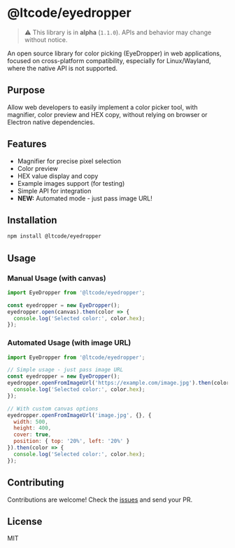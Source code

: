 

# @ltcode/eyedropper

> ⚠️ This library is in **alpha** (`1.1.0`). APIs and behavior may change without notice.

An open source library for color picking (EyeDropper) in web applications, focused on cross-platform compatibility, especially for Linux/Wayland, where the native API is not supported.

## Purpose

Allow web developers to easily implement a color picker tool, with magnifier, color preview and HEX copy, without relying on browser or Electron native dependencies.

## Features
- Magnifier for precise pixel selection
- Color preview
- HEX value display and copy
- Example images support (for testing)
- Simple API for integration
- **NEW:** Automated mode - just pass image URL!

## Installation
```sh
npm install @ltcode/eyedropper
```

## Usage

### Manual Usage (with canvas)
```js
import EyeDropper from '@ltcode/eyedropper';

const eyedropper = new EyeDropper();
eyedropper.open(canvas).then(color => {
  console.log('Selected color:', color.hex);
});
```

### Automated Usage (with image URL)
```js
import EyeDropper from '@ltcode/eyedropper';

// Simple usage - just pass image URL
const eyedropper = new EyeDropper();
eyedropper.openFromImageUrl('https://example.com/image.jpg').then(color => {
  console.log('Selected color:', color.hex);
});

// With custom canvas options
eyedropper.openFromImageUrl('image.jpg', {}, {
  width: 500,
  height: 400,
  cover: true,
  position: { top: '20%', left: '20%' }
}).then(color => {
  console.log('Selected color:', color.hex);
});
```

## Contributing
Contributions are welcome! Check the [issues](https://github.com/ltcodedev/eyedropper/issues) and send your PR.

## License
MIT
